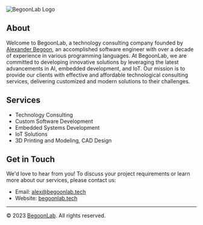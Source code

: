 ![BegoonLab Logo](https://begoonlab.tech/images/logo-github.png)

## About

Welcome to BegoonLab, a technology consulting company founded by [Alexander Begoon](https://github.com/alexbegoon), an accomplished software engineer with over a decade of experience in various programming languages. At BegoonLab, we are committed to developing innovative solutions by leveraging the latest advancements in AI, embedded development, and IoT. Our mission is to provide our clients with effective and affordable technological consulting services, delivering customized and modern solutions to their challenges.

## Services

- Technology Consulting
- Custom Software Development
- Embedded Systems Development
- IoT Solutions
- 3D Printing and Modeling, CAD Design

## Get in Touch

We'd love to hear from you! To discuss your project requirements or learn more about our services, please contact us:

- Email: [alex@begoonlab.tech](mailto:alex@begoonlab.tech)
- Website: [begoonlab.tech](https://begoonlab.tech)

---

© 2023 [BegoonLab](https://begoonlab.tech). All rights reserved.
